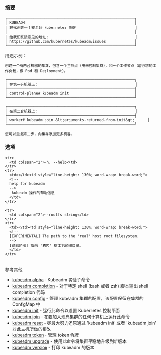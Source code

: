 
<!-- 
### Synopsis 
-->
### 摘要



<!--
    ┌──────────────────────────────────────────────────────────┐
    │ KUBEADM                                                  │
    │ Easily bootstrap a secure Kubernetes cluster             │
    │                                                          │
    │ Please give us feedback at:                              │
    │ https://github.com/kubernetes/kubeadm/issues             │
    └──────────────────────────────────────────────────────────┘
-->
    ┌──────────────────────────────────────────────────────────┐
    │ KUBEADM                                                  │
    │ 轻松创建一个安全的 Kubernetes 集群                           │
    │                                                          │
    │ 给我们反馈意见的地址：                                       │
    │ https://github.com/kubernetes/kubeadm/issues             │
    └──────────────────────────────────────────────────────────┘

<!-- 
Example usage: 
-->
用途示例：

<!-- 
    Create a two-machine cluster with one control-plane node
    (which controls the cluster), and one worker node
    (where your workloads, like Pods and Deployments run). 
-->
    创建一个有两台机器的集群，包含一个主节点（用来控制集群），和一个工作节点（运行您的工作负载，像 Pod 和 Deployment）。

<!--
    ┌──────────────────────────────────────────────────────────┐
    │ On the first machine:                                    │
    ├──────────────────────────────────────────────────────────┤
    │ control-plane# kubeadm init                              │
    └──────────────────────────────────────────────────────────┘

    ┌──────────────────────────────────────────────────────────┐
    │ On the second machine:                                   │
    ├──────────────────────────────────────────────────────────┤
    │ worker# kubeadm join &lt;arguments-returned-from-init&gt;      │
    └──────────────────────────────────────────────────────────┘

    You can then repeat the second step on as many other machines as you like.
-->
    ┌──────────────────────────────────────────────────────────┐
    │ 在第一台机器上：                                            │
    ├──────────────────────────────────────────────────────────┤
    │ control-plane# kubeadm init                              │
    └──────────────────────────────────────────────────────────┘

    ┌──────────────────────────────────────────────────────────┐
    │ 在第二台机器上：                                            │
    ├──────────────────────────────────────────────────────────┤
    │ worker# kubeadm join &lt;arguments-returned-from-init&gt;      │
    └──────────────────────────────────────────────────────────┘

    您可以重复第二步，向集群添加更多机器。

<!-- 
### Options 
-->
### 选项

<table style="width: 100%; table-layout: fixed;">
  <colgroup>
    <col span="1" style="width: 10px;" />
    <col span="1" />
  </colgroup>
  <tbody>

    <tr>
      <td colspan="2">-h, --help</td>
    </tr>
    <tr>
      <td></td><td style="line-height: 130%; word-wrap: break-word;">
      <!--
      help for kubeadm
      -->
       kubeadm 操作的帮助信息 
      </td>
    </tr>

    <tr>
      <td colspan="2">--rootfs string</td>
    </tr>
    <tr>
      <td></td><td style="line-height: 130%; word-wrap: break-word;">
      <!--
      [EXPERIMENTAL] The path to the 'real' host root filesystem.
      -->
      [试验阶段] 指向 '真实' 宿主机的根目录。
      </td>
    </tr>

  </tbody>
</table>



<!-- 
SEE ALSO 
-->
参考其他

<!-- 
* [kubeadm alpha](kubeadm_alpha.md)	 - Kubeadm experimental sub-commands
* [kubeadm completion](kubeadm_completion.md)	 - Output shell completion code for the specified shell (bash or zsh)
* [kubeadm config](kubeadm_config.md)	 - Manage configuration for a kubeadm cluster persisted in a ConfigMap in the cluster
* [kubeadm init](kubeadm_init.md)	 - Run this command in order to set up the Kubernetes control plane
* [kubeadm join](kubeadm_join.md)	 - Run this on any machine you wish to join an existing cluster
* [kubeadm reset](kubeadm_reset.md)	 - Performs a best effort revert of changes made to this host by 'kubeadm init' or 'kubeadm join'
* [kubeadm token](kubeadm_token.md)	 - Manage bootstrap tokens
* [kubeadm upgrade](kubeadm_upgrade.md)	 - Upgrade your cluster smoothly to a newer version with this command
* [kubeadm version](kubeadm_version.md)	 - Print the version of kubeadm 
-->
* [kubeadm alpha](kubeadm_alpha.md)	 - Kubeadm 实验子命令
* [kubeadm completion](kubeadm_completion.md)	 - 对于特定 shell (bash 或者 zsh) 脚本输出 shell completion 代码 
* [kubeadm config](kubeadm_config.md)	 - 管理 kubeadm 集群的配置，该配置保留在集群的 ConfigMap 中
* [kubeadm init](kubeadm_init.md)	 - 运行此命令以设置 Kubernetes 控制平面
* [kubeadm join](kubeadm_join.md)	 - 在要加入现有集群的任何计算机上运行此命令
* [kubeadm reset](kubeadm_reset.md)	 - 尽最大努力还原通过 'kubeadm init' 或者 'kubeadm join' 对此主机所做的更改
* [kubeadm token](kubeadm_token.md)	 - 管理 token 令牌
* [kubeadm upgrade](kubeadm_upgrade.md)	 - 使用此命令将集群平稳地升级到新版本
* [kubeadm version](kubeadm_version.md)	 - 打印 kubeadm 的版本

